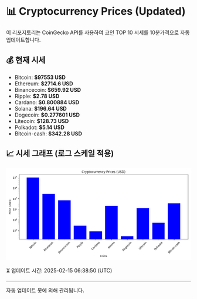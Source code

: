 
# 📊 Cryptocurrency Prices (Updated)

이 리포지토리는 CoinGecko API를 사용하여 코인 TOP 10 시세를 10분가격으로 자동 업데이트합니다.

## 💰 현재 시세
- Bitcoin: **$97553 USD**
- Ethereum: **$2714.6 USD**
- Binancecoin: **$659.92 USD**
- Ripple: **$2.78 USD**
- Cardano: **$0.800884 USD**
- Solana: **$196.64 USD**
- Dogecoin: **$0.277601 USD**
- Litecoin: **$128.73 USD**
- Polkadot: **$5.14 USD**
- Bitcoin-cash: **$342.28 USD**

## 📈 시세 그래프 (로그 스케일 적용)
![Crypto Prices](crypto_prices.png)

⏳ 업데이트 시간: 2025-02-15 06:38:50 (UTC)

---
자동 업데이트 봇에 의해 관리됩니다.
